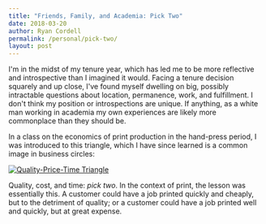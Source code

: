```yaml
---
title: "Friends, Family, and Academia: Pick Two"
date: 2018-03-20
author: Ryan Cordell
permalink: /personal/pick-two/
layout: post
---
```


I'm in the midst of my tenure year, which has led me to be more reflective and introspective than I imagined it would. Facing a tenure decision squarely and up close, I've found myself dwelling on big, possibly intractable questions about location, permanence, work, and fulfillment. I don't think my position or introspections are unique. If anything, as a white man working in academia my own experiences are likely more commonplace than they should be. 

In a class on the economics of print production in the hand-press period, I was introduced to this triangle, which I have since learned is a common image in business circles:

[![Quality-Price-Time Triangle](https://www.stakeholdermap.com/project-management/project-triangle.jpg "Quality-Price-Time Triangle")](https://www.stakeholdermap.com/project-management/project-triangle.jpg)

Quality, cost, and time: *pick two*. In the context of print, the lesson was essentially this. A customer could have a job printed quickly and cheaply, but to the detriment of quality; or a customer could have a job printed well and quickly, but at great expense. 